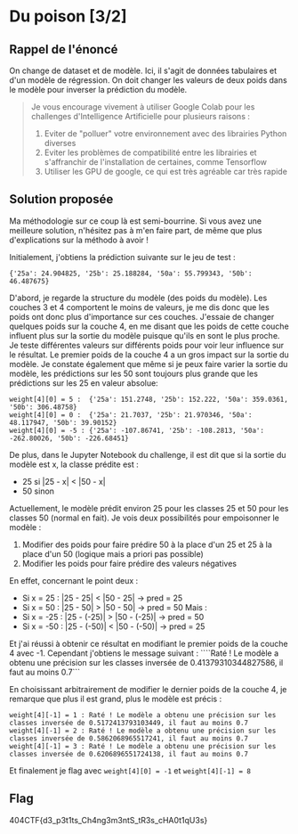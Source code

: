 # Du poison [3/2]

## Rappel de l'énoncé
On change de dataset et de modèle. Ici, il s'agit de données tabulaires et d'un modèle de régression. On doit changer les valeurs de deux poids dans le modèle pour inverser la prédiction du modèle.

> Je vous encourage vivement à utiliser Google Colab pour les challenges d'Intelligence Artificielle pour plusieurs raisons :
> 1. Eviter de "polluer" votre environnement avec des librairies Python diverses
> 2. Eviter les problèmes de compatibilité entre les librairies et s'affranchir de l'installation de certaines, comme Tensorflow
> 3. Utiliser les GPU de google, ce qui est très agréable car très rapide

## Solution proposée
Ma méthodologie sur ce coup là est semi-bourrine. Si vous avez une meilleure solution, n'hésitez pas à m'en faire part, de même que plus d'explications sur la méthodo à avoir !

Initialement, j'obtiens la prédiction suivante sur le jeu de test :
```
{'25a': 24.904825, '25b': 25.188284, '50a': 55.799343, '50b': 46.487675}
```

D'abord, je regarde la structure du modèle (des poids du modèle). Les couches 3 et 4 comportent le moins de valeurs, je me dis donc que les poids ont donc plus d'importance sur ces couches. J'essaie de changer quelques poids sur la couche 4, en me disant que les poids de cette couche influent plus sur la sortie du modèle puisque qu'ils en sont le plus proche. Je teste différentes valeurs sur différents poids pour voir leur influence sur le résultat. Le premier poids de la couche 4 a un gros impact sur la sortie du modèle. Je constate également que même si je peux faire varier la sortie du modèle, les prédictions sur les 50 sont toujours plus grande que les prédictions sur les 25 en valeur absolue:
```
weight[4][0] = 5 :  {'25a': 151.2748, '25b': 152.222, '50a': 359.0361, '50b': 306.48758}
weight[4][0] = 0 :  {'25a': 21.7037, '25b': 21.970346, '50a': 48.117947, '50b': 39.90152}
weight[4][0] = -5 : {'25a': -107.86741, '25b': -108.2813, '50a': -262.80026, '50b': -226.68451}
```

De plus, dans le Jupyter Notebook du challenge, il est dit que si la sortie du modèle est x, la classe prédite est :
- 25 si |25 - x| < |50 - x|
- 50 sinon

Actuellement, le modèle prédit environ 25 pour les classes 25 et 50 pour les classes 50 (normal en fait).
Je vois deux possibilités pour empoisonner le modèle :
1. Modifier des poids pour faire prédire 50 à la place d'un 25 et 25 à la place d'un 50 (logique mais a priori pas possible)
2. Modifier les poids pour faire prédire des valeurs négatives

En effet, concernant le point deux :
- Si x = 25 : |25 - 25| < |50 - 25| -> pred = 25
- Si x = 50 : |25 - 50| > |50 - 50| -> pred = 50
Mais :
- Si x = -25 : |25 - (-25)| > |50 - (-25)| -> pred = 50
- Si x = -50 : |25 - (-50)| < |50 - (-50)| -> pred = 25

Et j'ai réussi à obtenir ce résultat en modifiant le premier poids de la couche 4 avec -1.
Cependant j'obtiens le message suivant :
````Raté ! Le modèle a obtenu une précision sur les classes inversée de 0.41379310344827586, il faut au moins 0.7```

En choisissant arbitrairement de modifier le dernier poids de la couche 4, je remarque que plus il est grand, plus le modèle est précis :
```
weight[4][-1] = 1 : Raté ! Le modèle a obtenu une précision sur les classes inversée de 0.5172413793103449, il faut au moins 0.7
weight[4][-1] = 2 : Raté ! Le modèle a obtenu une précision sur les classes inversée de 0.5862068965517241, il faut au moins 0.7
weight[4][-1] = 3 : Raté ! Le modèle a obtenu une précision sur les classes inversée de 0.6206896551724138, il faut au moins 0.7
```
Et finalement je flag avec ```weight[4][0] = -1``` et ```weight[4][-1] = 8```

## Flag
404CTF{d3_p3t1ts_Ch4ng3m3ntS_tR3s_cHA0t1qU3s}